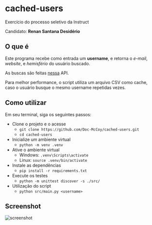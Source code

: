 # cached-users
Exercício do processo seletivo da Instruct

Candidato: **Renan Santana Desidério**

## O que é
Este programa recebe como entrada um **username**, e retorna o *e-mail*, *website*, e *hemisfério* do usuário buscado.

As buscas são feitas [nessa](https://jsonplaceholder.typicode.com/users) API.

Para melhor performance, o script utiliza um arquivo CSV como cache, caso o usuário busque o mesmo username repetidas vezes.

## Como utilizar
Em seu terminal, siga os seguintes passos:
- Clone o projeto e o acesse
  - `git clone https://github.com/Doc-McCoy/cached-users.git`
  - `cd cached-users`
- Inicialize um ambiente virtual
  - `python -m venv .venv`
- Ative o ambiente virtual
  - Windows: `.venv\Scripts\activate`
  - Linux: `source .venv/bin/activate`
- Instale as dependências
  - `pip install -r requirements.txt`
- Execute os testes
  - `python -m unittest discover -s ./src/`
- Utilização do script
  - `python src/main.py <username>`

## Screenshot

![screenshot](https://github.com/Doc-McCoy/cached-users/blob/master/screenshot/print.png)
